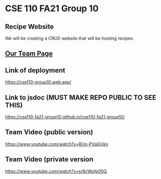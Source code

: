 # CSE 110 FA21 Group 10

## Recipe Website
We will be creating a CRUD website that will be hosting recipes.

## [Our Team Page](admin/team.md)

## Link of deployment
https://cse110-group10.web.app/

## Link to jsdoc (MUST MAKE REPO PUBLIC TO SEE THIS)
https://cse110-fa21-group10.github.io/cse110-fa21-group10/

## Team Video (public version)
https://www.youtube.com/watch?v=RUo-PVaGUks

## Team Video (private version
https://www.youtube.com/watch?v=xr8cWofp00Q
